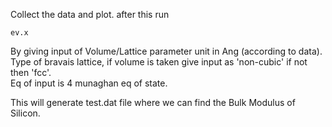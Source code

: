 Collect the data and plot.
after this run   
```
ev.x
```
By giving input of Volume/Lattice parameter unit in Ang (according to data).  
Type of bravais lattice, if volume is taken give input as 'non-cubic' if not then 'fcc'.  
Eq of input is 4 munaghan eq of state.  

This will generate test.dat file where we can find the Bulk Modulus of Silicon.
